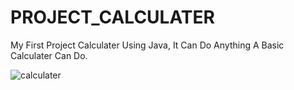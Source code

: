 # PROJECT_CALCULATER
My First Project Calculater Using Java, It Can Do Anything A Basic Calculater Can Do.<br>

![calculater](https://github.com/MUHAMMED-BILAL-KS/PROJECT_CALCULATER/assets/112198429/e2ade03b-6df2-49db-aaf3-a5b766771bd2|width=100)

